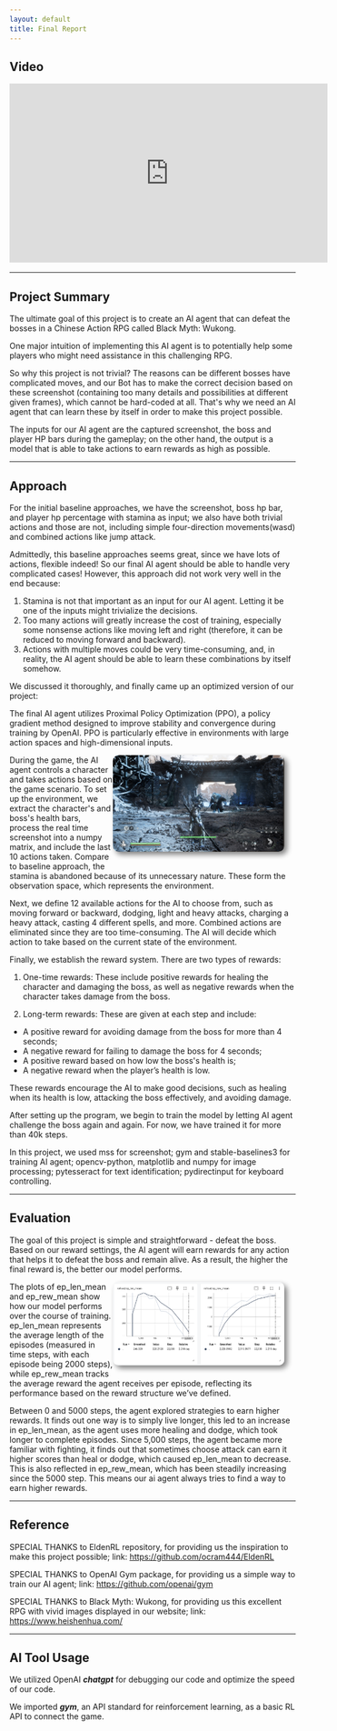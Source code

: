 ```yaml
---
layout: default
title: Final Report
---
```


## Video

<iframe width="560" height="315" src="https://www.youtube.com/embed/YnIWhCEB3hk" frameborder="0" allowfullscreen></iframe>

<hr>

## Project Summary
The ultimate goal of this project is to create an AI agent that can defeat the bosses in a Chinese Action RPG called Black Myth: Wukong. 

One major intuition of implementing this AI agent is to potentially help some players who might need assistance in this challenging RPG.

So why this project is not trivial? The reasons can be different bosses have complicated moves, and our Bot has to make the correct decision based on these screenshot (containing too many details and possibilities at different given frames), which cannot be hard-coded at all. That's why we need an AI agent that can learn these by itself in order to make this project possible.

The inputs for our AI agent are the captured screenshot, the boss and player HP bars during the gameplay; on the other hand, the output is a model that is able to take actions to earn rewards as high as possible.

<hr>

## Approach
For the initial baseline approaches, we have the screenshot, boss hp bar, and player hp percentage with stamina as input; we also have both trivial actions and those are not, including simple four-direction movements(wasd) and combined actions like jump attack.

Admittedly, this baseline approaches seems great, since we have lots of actions, flexible indeed! So our final AI agent should be able to handle very complicated cases! However, this approach did not work very well in the end because: 
1. Stamina is not that important as an input for our AI agent. Letting it be one of the inputs might trivialize the decisions.
2. Too many actions will greatly increase the cost of training, especially some nonsense actions like moving left and right (therefore, it can be reduced to moving forward and backward).
3. Actions with multiple moves could be very time-consuming, and, in reality, the AI agent should be able to learn these combinations by itself somehow.

We discussed it thoroughly, and finally came up an optimized version of our project:

The final AI agent utilizes Proximal Policy Optimization (PPO), a policy gradient method designed to improve stability and convergence during training by OpenAI. PPO is particularly effective in environments with large action spaces and high-dimensional inputs.

<img src="images/hp_bars.jpg" alt="Description" style="max-width:60%; height:auto; max-height:200px; display:block; float:right; border-radius:10px; margin-right: 20px; margin-bottom:20px; box-shadow:5px 5px 10px gray;">

During the game, the AI agent controls a character and takes actions based on the game scenario. To set up the environment, we extract the character's and boss's health bars, process the real time screenshot into a numpy matrix, and include the last 10 actions taken. Compare to baseline approach, the stamina is abandoned because of its unnecessary nature. These form the observation space, which represents the environment.

Next, we define 12 available actions for the AI to choose from, such as moving forward or backward, dodging, light and heavy attacks, charging a heavy attack, casting 4 different spells, and more. Combined actions are eliminated since they are too time-consuming. The AI will decide which action to take based on the current state of the environment.

Finally, we establish the reward system. There are two types of rewards:

1. One-time rewards: These include positive rewards for healing the character and damaging the boss, as well as negative rewards when the character takes damage from the boss.

2. Long-term rewards: These are given at each step and include:
- A positive reward for avoiding damage from the boss for more than 4 seconds;
- A negative reward for failing to damage the boss for 4 seconds;
- A positive reward based on how low the boss's health is;
- A negative reward when the player’s health is low.

These rewards encourage the AI to make good decisions, such as healing when its health is low, attacking the boss effectively, and avoiding damage.

After setting up the program, we begin to train the model by letting AI agent challenge the boss again and again. For now, we have trained it for more than 40k steps.

In this project, we used mss for screenshot; gym and stable-baselines3 for training AI agent; opencv-python, matplotlib and numpy for image processing; pytesseract for text identification; pydirectinput for keyboard controlling.

<hr>

## Evaluation
The goal of this project is simple and straightforward - defeat the boss. Based on our reward settings, the AI agent will earn rewards for any action that helps it to defeat the boss and remain alive. As a result, the higher the final reward is, the better our model performs.

<img src="images/yellow_loong.jpg" alt="Description" style="max-width:60%; height:auto; max-height:200px; display:block; float:right; border-radius:10px; margin-right: 20px; margin-bottom:20px; box-shadow:5px 5px 10px gray;">

The plots of ep_len_mean and ep_rew_mean show how our model performs over the course of training. ep_len_mean represents the average length of the episodes (measured in time steps, with each episode being 2000 steps), while ep_rew_mean tracks the average reward the agent receives per episode, reflecting its performance based on the reward structure we’ve defined.

Between 0 and 5000 steps, the agent explored strategies to earn higher rewards. It finds out one way is to simply live longer, this led to an increase in ep_len_mean, as the agent uses more healing and dodge, which took longer to complete episodes. Since 5,000 steps, the agent became more familiar with fighting, it finds out that sometimes choose attack can earn it higher scores than heal or dodge, which caused ep_len_mean to decrease. This is also reflected in ep_rew_mean, which has been steadily increasing since the 5000 step. This means our ai agent always tries to find a way to earn higher rewards.

<hr>

## Reference
SPECIAL THANKS to EldenRL repository, for providing us the inspiration to make this project possible; link: https://github.com/ocram444/EldenRL

SPECIAL THANKS to OpenAI Gym package, for providing us a simple way to train our AI agent; link: https://github.com/openai/gym

SPECIAL THANKS to Black Myth: Wukong, for providing us this excellent RPG with vivid images displayed in our website; link: https://www.heishenhua.com/

<hr>

## AI Tool Usage
We utilized OpenAI ***chatgpt*** for debugging our code and optimize the speed of our code.

We imported ***gym***, an API standard for reinforcement learning, as a basic RL API to connect the game.
